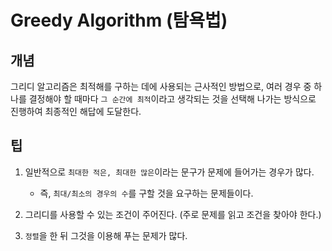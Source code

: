 # Greedy Algorithm (탐욕법)

## 개념
그리디 알고리즘은 최적해를 구하는 데에 사용되는 근사적인 방법으로, 여러 경우 중 하나를 결정해야 할 때마다 `그 순간에 최적`이라고 생각되는 것을 선택해 나가는 방식으로 진행하여 최종적인 해답에 도달한다.


## 팁
1. 일반적으로 `최대한 적은, 최대한 많은`이라는 문구가 문제에 들어가는 경우가 많다.
    - 즉, `최대/최소의 경우의 수`를 구할 것을 요구하는 문제들이다.

2. 그리디를 사용할 수 있는 조건이 주어진다. (주로 문제를 읽고 조건을 찾아야 한다.)

3. `정렬`을 한 뒤 그것을 이용해 푸는 문제가 많다.